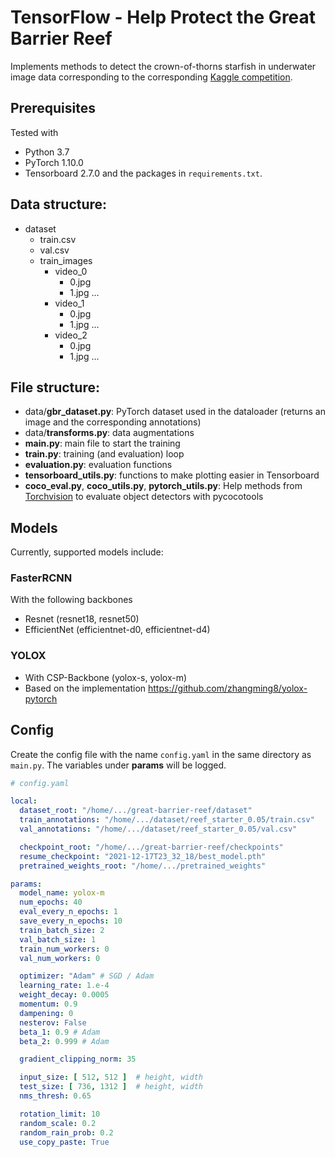 # TensorFlow - Help Protect the Great Barrier Reef

Implements methods to detect the crown-of-thorns starfish in underwater image data corresponding to the corresponding
[Kaggle competition](https://www.kaggle.com/c/tensorflow-great-barrier-reef).

## Prerequisites

Tested with

- Python 3.7
- PyTorch 1.10.0
- Tensorboard 2.7.0 and the packages in `requirements.txt`.

## Data structure:

- dataset
    - train.csv
    - val.csv
    - train_images
        - video_0
            - 0.jpg
            - 1.jpg ...
        - video_1
            - 0.jpg
            - 1.jpg ...
        - video_2
            - 0.jpg
            - 1.jpg ...

## File structure:

- data/**gbr_dataset.py**: PyTorch dataset used in the dataloader (returns an image and the corresponding annotations)
- data/**transforms.py**: data augmentations
- **main.py**: main file to start the training
- **train.py**: training (and evaluation) loop
- **evaluation.py**: evaluation functions
- **tensorboard_utils.py**: functions to make plotting easier in Tensorboard
- **coco_eval.py**, **coco_utils.py**, **pytorch_utils.py**: Help methods
  from [Torchvision](https://github.com/pytorch/vision/tree/main/references/detection)
  to evaluate object detectors with pycocotools

## Models

Currently, supported models include:

### FasterRCNN
With the following backbones
- Resnet (resnet18, resnet50)
- EfficientNet (efficientnet-d0, efficientnet-d4)

### YOLOX
- With CSP-Backbone (yolox-s, yolox-m)
- Based on the implementation https://github.com/zhangming8/yolox-pytorch

## Config

Create the config file with the name `config.yaml` in the same directory as `main.py`. The variables under **params**
will be logged.

```yaml
# config.yaml

local:
  dataset_root: "/home/.../great-barrier-reef/dataset"
  train_annotations: "/home/.../dataset/reef_starter_0.05/train.csv"
  val_annotations: "/home/.../dataset/reef_starter_0.05/val.csv"

  checkpoint_root: "/home/.../great-barrier-reef/checkpoints"
  resume_checkpoint: "2021-12-17T23_32_18/best_model.pth"
  pretrained_weights_root: "/home/.../pretrained_weights"

params:
  model_name: yolox-m
  num_epochs: 40
  eval_every_n_epochs: 1
  save_every_n_epochs: 10
  train_batch_size: 2
  val_batch_size: 1
  train_num_workers: 0
  val_num_workers: 0

  optimizer: "Adam" # SGD / Adam
  learning_rate: 1.e-4
  weight_decay: 0.0005
  momentum: 0.9
  dampening: 0
  nesterov: False
  beta_1: 0.9 # Adam
  beta_2: 0.999 # Adam

  gradient_clipping_norm: 35

  input_size: [ 512, 512 ]  # height, width
  test_size: [ 736, 1312 ]  # height, width
  nms_thresh: 0.65

  rotation_limit: 10
  random_scale: 0.2
  random_rain_prob: 0.2
  use_copy_paste: True
```